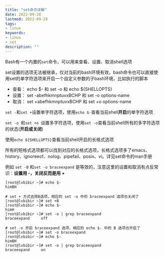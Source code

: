 ```yaml
---
title: "set命令详解" 
date: 2022-09-28
lastmod: 2022-09-28
tags: 
- linux
keywords:
- linux
- set
description: "" 
---
```


Bash有一个内置的`set`命令，可以用来查看、设置、取消shell选项

set设置的选项无法被继承，仅对当前的bash环境有效，bash命令也可以直接使用set的单字符选项来开启一个自定义参数的子bash环境，比如执行的脚本

- 查看： echo $- 和 set -o 和 echo ${SHELLOPTS}
- 设置： set -abefhkmnptuvxBCHP 和 set -o options-name
- 取消： set +abefhkmnptuvxBCHP 和 set +o options-name

`set -`和`set +`设置单字符选项，使用`echo $-`查看当前shell**开启**的单字符选项

`set -o `和`set +o `设置多字符选项，使用`set -o`查看当前shell所有的多字符选项的状态(**开启或关闭**)

使用`echo ${SHELLOPTS}`查看当前shell开启的长格式选项

所有的短格式选项都可以找到对应的长格式选项，长格式选项多了emacs、history、ignoreeof、nolog、pipefail、posix、vi。详见set命令的man手册

例如 `set -B` 和`set -o braceexpand` 是等效的，注意这里的设置和取消有点反常识：**设置用 -，关闭反而是用 +**

```
[root@lvbibir ~]# echo $-
himBH

# set + 方式去除B选项，相应的 set -o 中的 braceexpand 选项也关闭了
[root@lvbibir ~]# set +B
[root@lvbibir ~]# echo $-
himH
[root@lvbibir ~]# set -o | grep braceexpand
braceexpand     off

# set -o 开启 braceexpand 选项，相应的 echo $- 中的 B 选项也开启了
[root@lvbibir ~]# set -o braceexpand
[root@lvbibir ~]# echo $-
himBH
[root@lvbibir ~]# set -o | grep braceexpand
braceexpand     on
```
